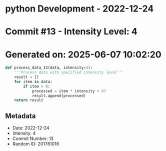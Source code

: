 ﻿# python Development - 2022-12-24
# Commit #13 - Intensity Level: 4
# Generated on: 2025-06-07 10:02:20
```python
def process_data_13(data, intensity=4):
    '''Process data with specified intensity level'''
    result = []
    for item in data:
        if item > 0:
            processed = item * intensity + 67
            result.append(processed)
    return result
```
## Metadata
- Date: 2022-12-24
- Intensity: 4
- Commit Number: 13
- Random ID: 201781016
